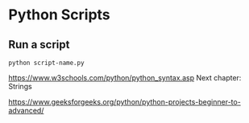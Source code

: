 # Python Scripts

## Run a script

`python script-name.py`

https://www.w3schools.com/python/python_syntax.asp
Next chapter: Strings

https://www.geeksforgeeks.org/python/python-projects-beginner-to-advanced/